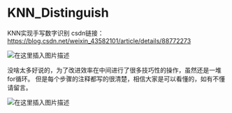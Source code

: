 # KNN_Distinguish
KNN实现手写数字识别
csdn链接：https://blog.csdn.net/weixin_43582101/article/details/88772273

![在这里插入图片描述](https://img-blog.csdnimg.cn/20190324014612852.png?x-oss-process=image/watermark,type_ZmFuZ3poZW5naGVpdGk,shadow_10,text_aHR0cHM6Ly9ibG9nLmNzZG4ubmV0L3dlaXhpbl80MzU4MjEwMQ==,size_16,color_FFFFFF,t_70)



没啥太多好说的，为了改进效率在中间进行了很多技巧性的操作，虽然还是一堆for循环。
但是每个步骤的注释都写的很清楚，相信大家是可以看懂的，如有不懂请留言。

 
![在这里插入图片描述](https://img-blog.csdnimg.cn/20190324015647557.png?x-oss-process=image/watermark,type_ZmFuZ3poZW5naGVpdGk,shadow_10,text_aHR0cHM6Ly9ibG9nLmNzZG4ubmV0L3dlaXhpbl80MzU4MjEwMQ==,size_16,color_FFFFFF,t_70)
